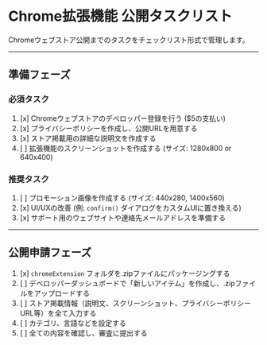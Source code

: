 # Chrome拡張機能 公開タスクリスト

Chromeウェブストア公開までのタスクをチェックリスト形式で管理します。

---

## 準備フェーズ

### 必須タスク
1. [x] Chromeウェブストアのデベロッパー登録を行う ($5の支払い)
2. [x] プライバシーポリシーを作成し、公開URLを用意する
3. [x] ストア掲載用の詳細な説明文を作成する
4. [ ] 拡張機能のスクリーンショットを作成する (サイズ: 1280x800 or 640x400)

### 推奨タスク
1. [ ] プロモーション画像を作成する (サイズ: 440x280, 1400x560)
2. [x] UI/UXの改善 (例: `confirm()` ダイアログをカスタムUIに置き換える)
3. [x] サポート用のウェブサイトや連絡先メールアドレスを準備する

---

## 公開申請フェーズ

1. [x] `chromeExtension` フォルダを.zipファイルにパッケージングする
2. [ ] デベロッパーダッシュボードで「新しいアイテム」を作成し、.zipファイルをアップロードする
3. [ ] ストア掲載情報（説明文、スクリーンショット、プライバシーポリシーURL等）を全て入力する
4. [ ] カテゴリ、言語などを設定する
5. [ ] 全ての内容を確認し、審査に提出する